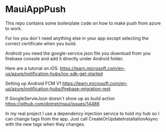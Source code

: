 # MauiAppPush
This repo contains some boilerplate code on how to make push from azure to work.

For Ios you don´t need anything else in your app except selecting the correct certificate when you build.

Android you need the google-service.json file you download from you firebase console and add it directly under Android folder.

Here are a tutorial on iOS. https://learn.microsoft.com/en-us/azure/notification-hubs/ios-sdk-get-started

Setting up Android FCM V1 https://learn.microsoft.com/en-us/azure/notification-hubs/firebase-migration-rest

If GoogleServieJson doesn´t show up as build action https://github.com/dotnet/maui/issues/14486

In my real project I use a dependency injection service to hold my hub so I can change tags from the app. Just call CreateOrUpdateInstallationAsync with the new tags when they changes.
